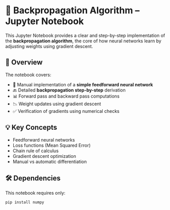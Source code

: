 # 🔁 Backpropagation Algorithm – Jupyter Notebook

This Jupyter Notebook provides a clear and step-by-step implementation of the **backpropagation algorithm**, the core of how neural networks learn by adjusting weights using gradient descent.

## 📄 Overview

The notebook covers:
- 🧠 Manual implementation of a **simple feedforward neural network**
- 🔙 Detailed **backpropagation step-by-step** derivation
- 📊 Forward pass and backward pass computations
- 📉 Weight updates using gradient descent
- ✅ Verification of gradients using numerical checks

## 💡 Key Concepts

- Feedforward neural networks
- Loss functions (Mean Squared Error)
- Chain rule of calculus
- Gradient descent optimization
- Manual vs automatic differentiation

## 🛠️ Dependencies

This notebook requires only:

```bash
pip install numpy
